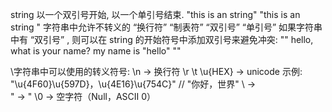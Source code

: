 
string 以一个双引号开始, 以一个单引号结束.
"this is an string"
"this is 
an 
string 
"
字符串中允许不转义的 “换行符” “制表符” “双引号” “单引号”
如果字符串中有 “双引号” , 则可以在 string 的开始符号中添加双引号来避免冲突:
""
hello, what is your name?
my name is "hello" 
""

\字符串中可以使用的转义符号:
\n -> 换行符
\r 
\t 
\u{HEX} -> unicode 示例: "\u{4F60}\u{597D}，\u{4E16}\u{754C}"  // "你好，世界"
\\ -> \
\" -> "
\0 -> 空字符（Null，ASCII 0）

